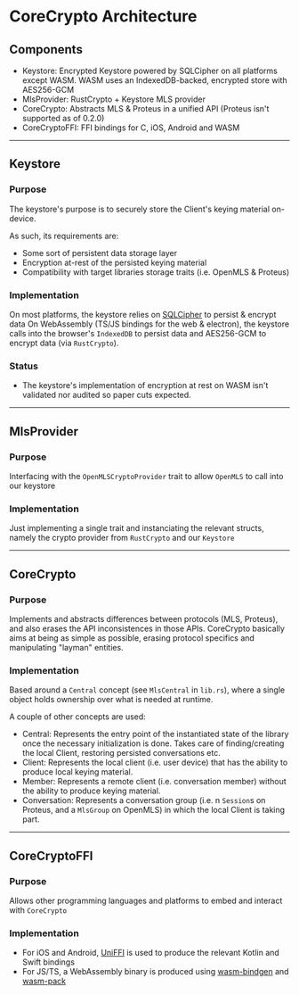 # CoreCrypto Architecture

## Components

- Keystore: Encrypted Keystore powered by SQLCipher on all platforms except WASM. WASM uses an IndexedDB-backed, encrypted store with AES256-GCM
- MlsProvider: RustCrypto + Keystore MLS provider
- CoreCrypto: Abstracts MLS & Proteus in a unified API (Proteus isn't supported as of 0.2.0)
- CoreCryptoFFI: FFI bindings for C, iOS, Android and WASM

______________________________________________________________________

## Keystore

### Purpose

The keystore's purpose is to securely store the Client's keying material on-device.

As such, its requirements are:

- Some sort of persistent data storage layer
- Encryption at-rest of the persisted keying material
- Compatibility with target libraries storage traits (i.e. OpenMLS & Proteus)

### Implementation

On most platforms, the keystore relies on [SQLCipher](https://www.zetetic.net/sqlcipher/) to persist & encrypt data
On WebAssembly (TS/JS bindings for the web & electron), the keystore calls into the browser's `IndexedDB` to persist data and AES256-GCM to encrypt data (via `RustCrypto`).

### Status

- The keystore's implementation of encryption at rest on WASM isn't validated nor audited so paper cuts expected.

______________________________________________________________________

## MlsProvider

### Purpose

Interfacing with the `OpenMLSCryptoProvider` trait to allow `OpenMLS` to call into our keystore

### Implementation

Just implementing a single trait and instanciating the relevant structs, namely the crypto provider from `RustCrypto` and our `Keystore`

______________________________________________________________________

## CoreCrypto

### Purpose

Implements and abstracts differences between protocols (MLS, Proteus), and also erases the API inconsistences in those APIs.
CoreCrypto basically aims at being as simple as possible, erasing protocol specifics and manipulating "layman" entities.

### Implementation

Based around a `Central` concept (see `MlsCentral` in `lib.rs`), where a single object holds ownership over what is needed at runtime.

A couple of other concepts are used:

- Central: Represents the entry point of the instantiated state of the library once the necessary initialization is done. Takes care of finding/creating the local Client, restoring persisted conversations etc.
- Client: Represents the local client (i.e. user device) that has the ability to produce local keying material.
- Member: Represents a remote client (i.e. conversation member) without the ability to produce keying material.
- Conversation: Represents a conversation group (i.e. n `Session`s on Proteus, and a `MlsGroup` on OpenMLS) in which the local Client is taking part.

______________________________________________________________________

## CoreCryptoFFI

### Purpose

Allows other programming languages and platforms to embed and interact with `CoreCrypto`

### Implementation

- For iOS and Android, [UniFFI](https://github.com/mozilla/uniffi-rs) is used to produce the relevant Kotlin and Swift bindings
- For JS/TS, a WebAssembly binary is produced using [wasm-bindgen](https://github.com/rustwasm/wasm-bindgen) and [wasm-pack](https://rustwasm.github.io/wasm-pack/)
